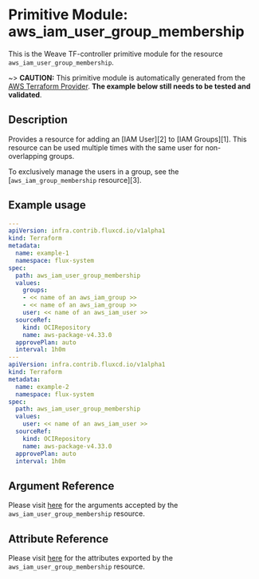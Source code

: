 
# Primitive Module: aws_iam_user_group_membership

This is the Weave TF-controller primitive module for the resource `aws_iam_user_group_membership`.

~> **CAUTION:** This primitive module is automatically generated from the [AWS Terraform Provider](https://registry.terraform.io/providers/hashicorp/aws/latest/docs/resources/iam_user_group_membership). **The example below still needs to be tested and validated**.

## Description

Provides a resource for adding an [IAM User][2] to [IAM Groups][1]. This
resource can be used multiple times with the same user for non-overlapping
groups.

To exclusively manage the users in a group, see the
[`aws_iam_group_membership` resource][3].

## Example usage

```yaml
---
apiVersion: infra.contrib.fluxcd.io/v1alpha1
kind: Terraform
metadata:
  name: example-1
  namespace: flux-system
spec:
  path: aws_iam_user_group_membership
  values:
    groups:
    - << name of an aws_iam_group >>
    - << name of an aws_iam_group >>
    user: << name of an aws_iam_user >>
  sourceRef:
    kind: OCIRepository
    name: aws-package-v4.33.0
  approvePlan: auto
  interval: 1h0m
---
apiVersion: infra.contrib.fluxcd.io/v1alpha1
kind: Terraform
metadata:
  name: example-2
  namespace: flux-system
spec:
  path: aws_iam_user_group_membership
  values:
    user: << name of an aws_iam_user >>
  sourceRef:
    kind: OCIRepository
    name: aws-package-v4.33.0
  approvePlan: auto
  interval: 1h0m
```

## Argument Reference

Please visit [here](https://registry.terraform.io/providers/hashicorp/aws/latest/docs/resources/iam_user_group_membership#argument-reference) for the arguments accepted by the `aws_iam_user_group_membership` resource.

## Attribute Reference

Please visit [here](https://registry.terraform.io/providers/hashicorp/aws/latest/docs/resources/iam_user_group_membership#attributes-reference) for the attributes exported by the `aws_iam_user_group_membership` resource.
